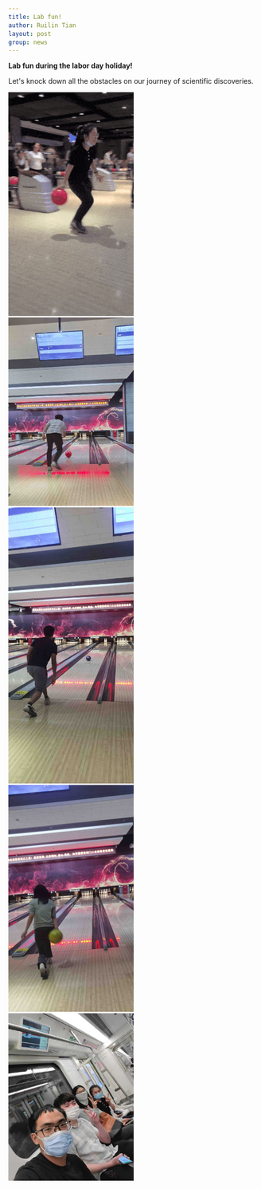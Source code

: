 ```yaml
---
title: Lab fun!
author: Ruilin Tian
layout: post
group: news
---
```


 **Lab fun during the labor day holiday!**

 Let's knock down all the obstacles on our journey of scientific discoveries. 
 
 <img src="/static/img/news/lab_fun_0504_1.gif" width="50%" alt="Jianhui" class="img-fluid">
  
 <img src="/static/img/news/lab_fun_0504_3.jpg" width="50%" alt="Luochen" class="img-fluid">

 <img src="/static/img/news/lab_fun_0504_4.jpg" width="50%" alt="Ruilin" class="img-fluid">

 <img src="/static/img/news/lab_fun_0504_5.jpg" width="50%" alt="Na" class="img-fluid">

 <img src="/static/img/news/lab_fun_0504_2.jpg" width="50%" alt="group" class="img-fluid">



